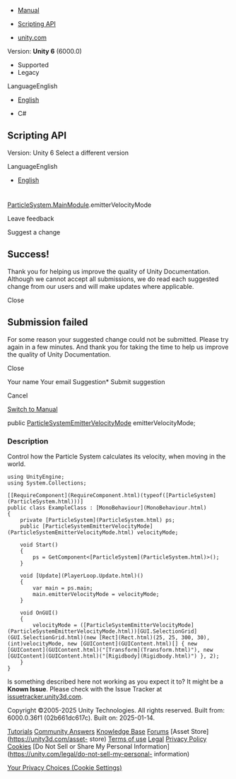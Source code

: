 [ ]()

  * [Manual](../Manual/index.html)
  * [Scripting API](../ScriptReference/index.html)

  * [unity.com](https://unity.com/)

Version: **Unity 6** (6000.0)

  * Supported
  * Legacy

LanguageEnglish

  * [English]()

  * C#

[ ](https://docs.unity3d.com)

## Scripting API

Version: Unity 6 Select a different version

LanguageEnglish

  * [English]()

#
[ParticleSystem.MainModule](ParticleSystem.MainModule.html).emitterVelocityMode

Leave feedback

Suggest a change

## Success!

Thank you for helping us improve the quality of Unity Documentation. Although
we cannot accept all submissions, we do read each suggested change from our
users and will make updates where applicable.

Close

## Submission failed

For some reason your suggested change could not be submitted. Please <a>try
again</a> in a few minutes. And thank you for taking the time to help us
improve the quality of Unity Documentation.

Close

Your name Your email Suggestion* Submit suggestion

Cancel

[Switch to Manual](../Manual/class-ParticleSystem.html "Go to ParticleSystem
Component in the Manual")

public
[ParticleSystemEmitterVelocityMode](ParticleSystemEmitterVelocityMode.html)
emitterVelocityMode;

### Description

Control how the Particle System calculates its velocity, when moving in the
world.

    
    
    using UnityEngine;
    using System.Collections;  
      
    [[RequireComponent](RequireComponent.html)(typeof([ParticleSystem](ParticleSystem.html)))]
    public class ExampleClass : [MonoBehaviour](MonoBehaviour.html)
    {
        private [ParticleSystem](ParticleSystem.html) ps;
        public [ParticleSystemEmitterVelocityMode](ParticleSystemEmitterVelocityMode.html) velocityMode;  
      
        void Start()
        {
            ps = GetComponent<[ParticleSystem](ParticleSystem.html)>();
        }  
      
        void [Update](PlayerLoop.Update.html)()
        {
            var main = ps.main;
            main.emitterVelocityMode = velocityMode;
        }  
      
        void OnGUI()
        {
            velocityMode = ([ParticleSystemEmitterVelocityMode](ParticleSystemEmitterVelocityMode.html))[GUI.SelectionGrid](GUI.SelectionGrid.html)(new [Rect](Rect.html)(25, 25, 300, 30), (int)velocityMode, new [GUIContent](GUIContent.html)[] { new [GUIContent](GUIContent.html)("[Transform](Transform.html)"), new [GUIContent](GUIContent.html)("[Rigidbody](Rigidbody.html)") }, 2);
        }
    }
    

Is something described here not working as you expect it to? It might be a
**Known Issue**. Please check with the Issue Tracker at
[issuetracker.unity3d.com](https://issuetracker.unity3d.com).

Copyright ©2005-2025 Unity Technologies. All rights reserved. Built from:
6000.0.36f1 (02b661dc617c). Built on: 2025-01-14.

[Tutorials](https://unity3d.com/learn) [Community
Answers](https://answers.unity3d.com) [Knowledge
Base](https://support.unity3d.com/hc/en-us)
[Forums](https://forum.unity3d.com) [Asset Store](https://unity3d.com/asset-
store) [Terms of use](https://docs.unity3d.com/Manual/TermsOfUse.html)
[Legal](https://unity.com/legal) [Privacy
Policy](https://unity.com/legal/privacy-policy)
[Cookies](https://unity.com/legal/cookie-policy) [Do Not Sell or Share My
Personal Information](https://unity.com/legal/do-not-sell-my-personal-
information)

[Your Privacy Choices (Cookie Settings)](javascript:void\(0\);)

